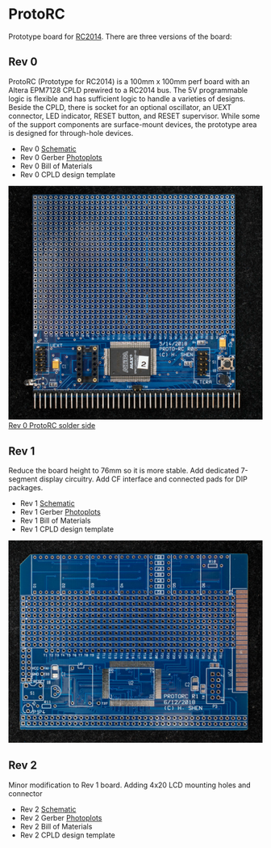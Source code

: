# ProtoRC
Prototype board for [RC2014](http://rc2014.co.uk/).  There are three versions of the board:
## Rev 0
ProtoRC (Prototype for RC2014) is a 100mm x 100mm perf board with an Altera EPM7128 CPLD prewired to a RC2014 bus. The 5V programmable logic is flexible and has sufficient logic to handle a varieties of designs. Beside the CPLD, there is socket for an optional oscillator, an UEXT connector, LED indicator, RESET button, and RESET supervisor.  While some of the support components are surface-mount devices, the prototype area is designed for through-hole devices. 
* Rev 0 [Schematic](protorc_scm.pdf)
* Rev 0 Gerber [Photoplots](PROTORC_r0.zip)
* Rev 0 Bill of Materials
* Rev 0 CPLD design template

![](DSC_36500526.jpg)
[Rev 0 ProtoRC solder side](DSC_36510526.jpg)
## Rev 1
Reduce the board height to 76mm so it is more stable.  Add dedicated 7-segment display circuitry.  Add CF interface and connected pads for DIP packages.
* Rev 1 [Schematic](protoRC_r1_scm.pdf)
* Rev 1 Gerber [Photoplots](ProtoRC1.zip)
* Rev 1 Bill of Materials
* Rev 1 CPLD design template

![](DSC_36810621.jpg)
## Rev 2
Minor modification to Rev 1 board.  Adding 4x20 LCD mounting holes and connector
* Rev 2 [Schematic](ProtoRC_rev2_scm.pdf)
* Rev 2 Gerber [Photoplots](PROTORC_rev2.zip)
* Rev 2 Bill of Materials
* Rev 2 CPLD design template
